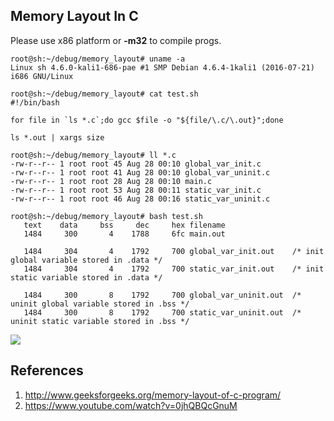 ## Memory Layout In C


Please use x86 platform or **-m32** to compile progs.

```
root@sh:~/debug/memory_layout# uname -a
Linux sh 4.6.0-kali1-686-pae #1 SMP Debian 4.6.4-1kali1 (2016-07-21) i686 GNU/Linux
```



```
root@sh:~/debug/memory_layout# cat test.sh
#!/bin/bash

for file in `ls *.c`;do gcc $file -o "${file/\.c/\.out}";done

ls *.out | xargs size
```

```
root@sh:~/debug/memory_layout# ll *.c
-rw-r--r-- 1 root root 45 Aug 28 00:10 global_var_init.c
-rw-r--r-- 1 root root 41 Aug 28 00:10 global_var_uninit.c
-rw-r--r-- 1 root root 28 Aug 28 00:10 main.c
-rw-r--r-- 1 root root 53 Aug 28 00:11 static_var_init.c
-rw-r--r-- 1 root root 46 Aug 28 00:16 static_var_uninit.c
```

```
root@sh:~/debug/memory_layout# bash test.sh
   text    data     bss     dec     hex filename
   1484     300       4    1788     6fc main.out

   1484     304       4    1792     700 global_var_init.out    /* init global variable stored in .data */
   1484     304       4    1792     700 static_var_init.out    /* init static variable stored in .data */

   1484     300       8    1792     700 global_var_uninit.out  /* uninit global variable stored in .bss */
   1484     300       8    1792     700 static_var_uninit.out  /* uninit static variable stored in .bss */
```

![](https://user-images.githubusercontent.com/7352479/29761999-145345da-8b9a-11e7-9cff-77509f499b20.png)


## References

1. http://www.geeksforgeeks.org/memory-layout-of-c-program/
2. https://www.youtube.com/watch?v=0jhQBQcGnuM
